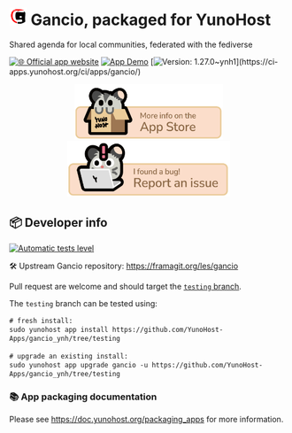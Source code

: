 <!--
N.B.: This README was automatically generated by <https://github.com/YunoHost/apps_tools/blob/main/readme_generator>
It shall NOT be edited by hand.
-->

<h1>
  <img src="https://raw.githubusercontent.com/YunoHost/apps/main/logos/gancio.png" width="32px" alt="Logo of Gancio">
  Gancio, packaged for YunoHost
</h1>

Shared agenda for local communities, federated with the fediverse

[![🌐 Official app website](https://img.shields.io/badge/Official_app_website-darkgreen?style=for-the-badge)](https://gancio.org)
[![App Demo](https://img.shields.io/badge/App_Demo-blue?style=for-the-badge)](https://demo.gancio.org/)
[![Version: 1.27.0~ynh1](https://img.shields.io/badge/Version-1.27.0~ynh1-rgba(0,150,0,1)?style=for-the-badge)](https://ci-apps.yunohost.org/ci/apps/gancio/)

<div align="center">
<a href="https://apps.yunohost.org/app/gancio"><img height="100px" src="https://github.com/YunoHost/yunohost-artwork/raw/refs/heads/main/badges/neopossum-badges/badge_more_info_on_the_appstore.svg"/></a>
<a href="https://github.com/YunoHost-Apps/gancio_ynh/issues"><img height="100px" src="https://github.com/YunoHost/yunohost-artwork/raw/refs/heads/main/badges/neopossum-badges/badge_report_an_issue.svg"/></a>
</div>

## 📦 Developer info

[![Automatic tests level](https://apps.yunohost.org/badge/cilevel/gancio)](https://ci-apps.yunohost.org/ci/apps/gancio/)

🛠️ Upstream Gancio repository: <https://framagit.org/les/gancio>

Pull request are welcome and should target the [`testing` branch](https://github.com/YunoHost-Apps/gancio_ynh/tree/testing).

The `testing` branch can be tested using:
```
# fresh install:
sudo yunohost app install https://github.com/YunoHost-Apps/gancio_ynh/tree/testing

# upgrade an existing install:
sudo yunohost app upgrade gancio -u https://github.com/YunoHost-Apps/gancio_ynh/tree/testing
```

### 📚 App packaging documentation

Please see <https://doc.yunohost.org/packaging_apps> for more information.